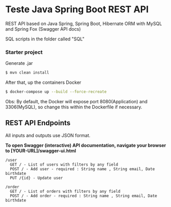 # Teste Java Spring Boot REST API
REST API based on Java Spring, Spring Boot, Hibernate ORM with MySQL and Spring Fox (Swagger API docs)

SQL scripts in the folder called "SQL"

### Starter project
Generate .jar
```sh
$ mvn clean install
```
After that, up the containers Docker
```sh
$ docker-compose up --build --force-recreate
```
Obs: By default, the Docker will expose port 8080(Application) and 3306(MySQL), so change this within the Dockerfile if necessary.

## REST API Endpoints

All inputs and outputs use JSON format.

**To open Swagger (interactive) API documentation, navigate your browser to [YOUR-URL]/swagger-ui.html**

```
/user
  GET / - List of users with filters by any field
  POST / - Add user - required : String name , String email, Date birthdate
  PUT /{id} - Update user
  
/order
  GET / - List of orders with filters by any field
  POST / - Add order - required : String name , String email, Date birthdate
```
